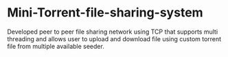 # Mini-Torrent-file-sharing-system
Developed peer to peer file sharing network using TCP that supports multi threading and allows user to upload and download file using custom torrent file from multiple available seeder.
